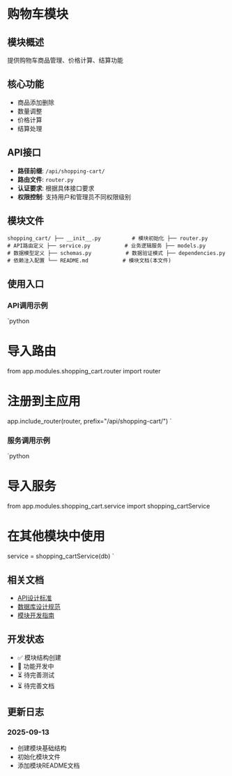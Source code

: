 # 购物车模块

## 模块概述

提供购物车商品管理、价格计算、结算功能

## 核心功能

- 商品添加删除
- 数量调整
- 价格计算
- 结算处理

## API接口

- **路径前缀**: `/api/shopping-cart/`
- **路由文件**: `router.py`
- **认证要求**: 根据具体接口要求
- **权限控制**: 支持用户和管理员不同权限级别

## 模块文件

`
shopping_cart/
├── __init__.py          # 模块初始化
├── router.py            # API路由定义
├── service.py           # 业务逻辑服务
├── models.py            # 数据模型定义
├── schemas.py           # 数据验证模式
├── dependencies.py      # 依赖注入配置
└── README.md           # 模块文档(本文件)
`

## 使用入口

### API调用示例

`python
# 导入路由
from app.modules.shopping_cart.router import router

# 注册到主应用
app.include_router(router, prefix="/api/shopping-cart/")
`

### 服务调用示例

`python
# 导入服务
from app.modules.shopping_cart.service import shopping_cartService

# 在其他模块中使用
service = shopping_cartService(db)
`

## 相关文档

- [API设计标准](../../../docs/standards/api-standards.md)
- [数据库设计规范](../../../docs/standards/database-standards.md)
- [模块开发指南](../../../docs/development/module-development-guide.md)

## 开发状态

- ✅ 模块结构创建
- 🔄 功能开发中
- ⏳ 待完善测试
- ⏳ 待完善文档

## 更新日志

### 2025-09-13
- 创建模块基础结构
- 初始化模块文件
- 添加模块README文档
